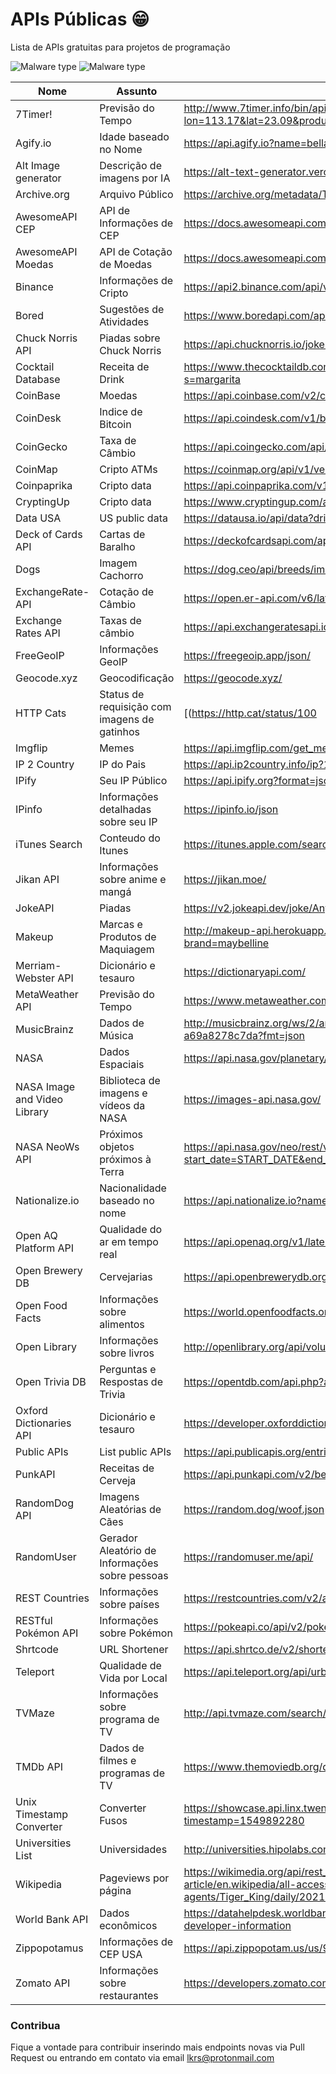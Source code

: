 # APIs Públicas 😁
Lista de APIs gratuitas para projetos de programação

![Malware type](https://img.shields.io/badge/APIs-Free-green)
![Malware type](https://img.shields.io/badge/Response-JSON-yellow)

| Nome                  | Assunto                           | Link                                                                       |
|-----------------------|-----------------------------------|----------------------------------------------------------------------------|
| 7Timer!               | Previsão do Tempo                | http://www.7timer.info/bin/api.pl?lon=113.17&lat=23.09&product=astro&output=json |
| Agify.io              | Idade baseado no Nome            | https://api.agify.io?name=bella                                           |
| Alt Image generator   | Descrição de imagens por IA      | https://alt-text-generator.vercel.app/api/generate?imageUrl=              |
| Archive.org           | Arquivo Público                  | https://archive.org/metadata/TheAdventuresOfTomSawyer_201303              |
| AwesomeAPI CEP        | API de Informações de CEP        | https://docs.awesomeapi.com.br/api-cep                                    |
| AwesomeAPI Moedas     | API de Cotação de Moedas         | https://docs.awesomeapi.com.br/api-de-moedas                              |
| Binance               | Informações de Cripto            | https://api2.binance.com/api/v3/ticker/24hr                               |
| Bored                 | Sugestões de Atividades          | https://www.boredapi.com/api/activity                                     |
| Chuck Norris API      | Piadas sobre Chuck Norris        | https://api.chucknorris.io/jokes/random                                   |
| Cocktail Database     | Receita de Drink                 | https://www.thecocktaildb.com/api/json/v1/1/search.php?s=margarita        |
| CoinBase              | Moedas                           | https://api.coinbase.com/v2/currencies                                    |
| CoinDesk              | Indice de Bitcoin                | https://api.coindesk.com/v1/bpi/currentprice.json                         |
| CoinGecko             | Taxa de Câmbio                   | https://api.coingecko.com/api/v3/exchange_rates                           |
| CoinMap               | Cripto ATMs                      | https://coinmap.org/api/v1/venues/                                        |
| Coinpaprika           | Cripto data                      | https://api.coinpaprika.com/v1/coins/btc-bitcoin                          |
| CryptingUp            | Cripto data                      | https://www.cryptingup.com/api/markets                                    |
| Data USA              | US public data                   | https://datausa.io/api/data?drilldowns=Nation&measures=Population         |
| Deck of Cards API     | Cartas de Baralho                | https://deckofcardsapi.com/api/deck/new/shuffle/?deck_count=1             |
| Dogs                  | Imagem Cachorro                  | https://dog.ceo/api/breeds/image/random                                   |
| ExchangeRate-API      | Cotação de Câmbio                | https://open.er-api.com/v6/latest/USD                                     |
| Exchange Rates API    | Taxas de câmbio                  | https://api.exchangeratesapi.io/latest                                    |
| FreeGeoIP             | Informações GeoIP                | https://freegeoip.app/json/                                               |
| Geocode.xyz           | Geocodificação                   | https://geocode.xyz/                                                      |
| HTTP Cats           | Status de requisição com imagens de gatinhos  | [(https://http.cat/status/100                                  |
| Imgflip               | Memes                            | https://api.imgflip.com/get_memes                                         |
| IP 2 Country          | IP do Pais                       | https://api.ip2country.info/ip?161.185.160.93                             |
| IPify                 | Seu IP Público                   | https://api.ipify.org?format=json                                         |
| IPinfo                | Informações detalhadas sobre seu IP                   | https://ipinfo.io/json                                                    |
| iTunes Search         | Conteudo do Itunes               | https://itunes.apple.com/search?term=radiohead                            |
| Jikan API             | Informações sobre anime e mangá  | https://jikan.moe/                                                        |
| JokeAPI               | Piadas                           | https://v2.jokeapi.dev/joke/Any                                           |
| Makeup                | Marcas e Produtos de Maquiagem   | http://makeup-api.herokuapp.com/api/v1/products.json?brand=maybelline     |
| Merriam-Webster API   | Dicionário e tesauro             | https://dictionaryapi.com/                                                |
| MetaWeather API       | Previsão do Tempo                | https://www.metaweather.com/api/                                          |
| MusicBrainz           | Dados de Música                  | http://musicbrainz.org/ws/2/artist/5b11f4ce-a62d-471e-81fc-a69a8278c7da?fmt=json |
| NASA                  | Dados Espaciais                  | https://api.nasa.gov/planetary/apod?api_key=DEMO_KEY                      |
| NASA Image and Video Library | Biblioteca de imagens e vídeos da NASA | https://images-api.nasa.gov/                                       |
| NASA NeoWs API        | Próximos objetos próximos à Terra | https://api.nasa.gov/neo/rest/v1/feed?start_date=START_DATE&end_date=END_DATE&api_key=API_KEY |
| Nationalize.io        | Nacionalidade baseado no nome    | https://api.nationalize.io?name=michael                                   |
| Open AQ Platform API  | Qualidade do ar em tempo real    | https://api.openaq.org/v1/latest                                         |
| Open Brewery DB       | Cervejarias                      | https://api.openbrewerydb.org/breweries                                   |
| Open Food Facts       | Informações sobre alimentos      | https://world.openfoodfacts.org/api/v0/product/737628064502.json          |
| Open Library          | Informações sobre livros         | http://openlibrary.org/api/volumes/brief/isbn/9780525440987.json          |
| Open Trivia DB        | Perguntas e Respostas de Trivia  | https://opentdb.com/api.php?amount=10                                     |
| Oxford Dictionaries API | Dicionário e tesauro            | https://developer.oxforddictionaries.com/                                |
| Public APIs           | List public APIs                 | https://api.publicapis.org/entries                                        |
| PunkAPI               | Receitas de Cerveja              | https://api.punkapi.com/v2/beers                                          |
| RandomDog API         | Imagens Aleatórias de Cães       | https://random.dog/woof.json                                              |
| RandomUser            | Gerador Aleatório de Informações sobre pessoas | https://randomuser.me/api/                            |
| REST Countries        | Informações sobre países         | https://restcountries.com/v2/all                                          |
| RESTful Pokémon API   | Informações sobre Pokémon        | https://pokeapi.co/api/v2/pokemon/1/                                      |
| Shrtcode              | URL Shortener                    | https://api.shrtco.de/v2/shorten?url=example.org/very/long/link.html      |
| Teleport              | Qualidade de Vida por Local      | https://api.teleport.org/api/urban_areas/teleport%3A9q8yy/scores/         |
| TVMaze                | Informações sobre programa de TV | http://api.tvmaze.com/search/shows?q=golden%20girls                       |
| TMDb API              | Dados de filmes e programas de TV| https://www.themoviedb.org/documentation/api                              |
| Unix Timestamp Converter | Converter Fusos             | https://showcase.api.linx.twenty57.net/UnixTime/fromunix?timestamp=1549892280 |
| Universities List     | Universidades                    | http://universities.hipolabs.com/search?country=United+Kingdom             |
| Wikipedia             | Pageviews por página             | https://wikimedia.org/api/rest_v1/metrics/pageviews/per-article/en.wikipedia/all-access/all-agents/Tiger_King/daily/20210901/20210930 |
| World Bank API        | Dados econômicos                 | https://datahelpdesk.worldbank.org/knowledgebase/topics/125589-developer-information |
| Zippopotamus          | Informações de CEP USA           | https://api.zippopotam.us/us/90210                                         |
| Zomato API            | Informações sobre restaurantes    | https://developers.zomato.com/api                                         |

### Contribua
Fique a vontade para contribuir inserindo mais endpoints novas via Pull Request ou entrando em contato via email [lkrs@protonmail.com](mailto:lkrs@protonmail.com)
